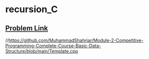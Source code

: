 # recursion_C

## [Problem Link](https://codeforces.com/group/MWSDmqGsZm/contest/223339) 


//https://github.com/MuhammadShahriar/Module-2-Competitive-Programming-Complete-Course-Basic-Data-Structure/blob/main/Template.cpp